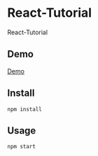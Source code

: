 # React-Tutorial
React-Tutorial

Demo
---
 [Demo](https://dorababu.github.io/react-tutorial/)


Install
---

`npm install`


Usage
---

`npm start`